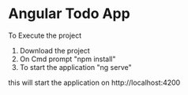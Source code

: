 # Angular Todo App
To Execute the project

1. Download the project
2. On Cmd prompt "npm install"
3. To start the application "ng serve"

this will start the application on http://localhost:4200
